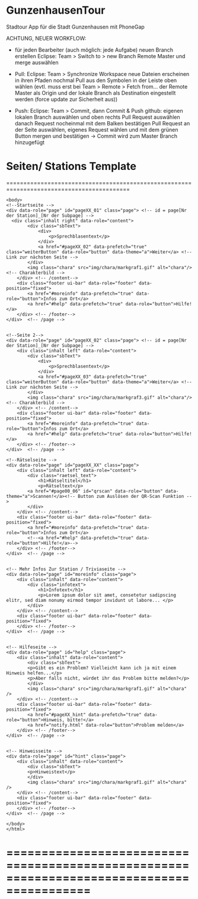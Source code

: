 GunzenhausenTour
================

Stadtour App für die Stadt Gunzenhausen mit PhoneGap


ACHTUNG, NEUER WORKFLOW:

- für jeden Bearbeiter (auch möglich: jede Aufgabe) neuen Branch erstellen
	Eclipse: Team > Switch to > new Branch
		Remote Master  und merge auswählen

- Pull:
	Eclipse: Team > Synchronize Workspace
		neue Dateien erscheinen in ihren Pfaden
		nochmal Pull aus den Symbolen in der Leiste oben wählen
	(evtl. muss erst bei Team > Remote > Fetch from... der Remote Master als Origin 
	und der lokale Branch als Destination eingestellt werden (force update zur Sicherheit aus))

- Push: 
	Eclipse: Team > Commit, dann Commit & Push
	github: eigenen lokalen Branch auswählen und oben rechts Pull Request auswählen
		danach Request nocheinmal mit dem Balken bestätigen
		Pull Request an der Seite auswählen, eigenes Request wählen und mit dem grünen 
		Button mergen und bestätigen
		-> Commit wird zum Master Branch hinzugefügt



Seiten/ Stations Template
==========================================================================================
==========================================================================================
	<!DOCTYPE html>
	<html>
	<head>
	<meta charset="utf-8" />
	<title>Stadttour</title>
	<meta name="viewport" content="width=device-width, initial-scale=1">
	<link rel="stylesheet" href="css/jquery.mobile-1.3.0.min.css" />
	<link rel="stylesheet" href="css/stadttour.css" />
	<script src="js/jquery-1.9.1.min.js"></script>
	<script src="js/stadttour.js"></script>
	<script src="js/jquery.mobile-1.3.0.min.js"></script>
	<script src="cordova.js"></script>
	<script src="js/barcodescanner.js"></script>
	<script src="js/qr_scan.js"></script>
	<script> <!-- Löst QR Code Scanner aus-->
	function scan() {$("#qrscan").click(function() {qrscan("testID");});}
	window.onload=scan;
	</script>
	<style type="text/css">.inhalt {background-image: url(img/hg/hg01.jpg); } </style> <!-- Individuelles Hintergrundbild für Station fest -->
	</head>
	
	<body>
	<!--Startseite -->
	<div data-role="page" id="pageXX_01" class="page"> <!-- id = page[Nr der Station]_[Nr der Subpage] -->
	  <div class="inhalt right" data-role="content">
			<div class="sbText">
				<div>
					<p>Sprechblasentext</p>
				</div>
				<a href="#pageXX_02" data-prefetch="true" class="weiterButton" data-role="button" data-theme="a">Weiter</a> <!-- Link zur nächsten Seite -->
			</div>
			<img class="chara" src="img/chara/markgraf1.gif" alt="chara"/> <!-- Charakterbild -->
		</div> <!-- /content-->
		<div class="footer ui-bar" data-role="footer" data-position="fixed">
			<a href="#moreinfo" data-prefetch="true" data-role="button">Infos zum Ort</a>
			<a href="#help" data-prefetch="true" data-role="button">Hilfe!</a>
		</div> <!-- /footer-->
	</div> 	<!-- /page -->
	
	
	<!--Seite 2-->
	<div data-role="page" id="pageXX_02" class="page"> <!-- id = page[Nr der Station]_[Nr der Subpage] -->
		<div class="inhalt left" data-role="content">
			<div class="sbText">
				<div>
					<p>Sprechblasentext</p>
				</div>
				<a href="#pageXX_03" data-prefetch="true" class="weiterButton" data-role="button" data-theme="a">Weiter</a> <!-- Link zur nächsten Seite -->
			</div>
			<img class="chara" src="img/chara/markgraf3.gif" alt="chara"/> <!-- Charakterbild -->
		</div> <!-- /content-->
		<div class="footer ui-bar" data-role="footer" data-position="fixed">
			<a href="#moreinfo" data-prefetch="true" data-role="button">Infos zum Ort</a>
			<a href="#help" data-prefetch="true" data-role="button">Hilfe!</a>	
		</div> <!-- /footer-->
	</div> 	<!-- /page -->
	
	<!--Rätselseite -->
	<div data-role="page" id="pageXX_XX" class="page">
		<div class="inhalt left" data-role="content">
			<div class="raetsel_text">
				<h1>Rätseltitel</h1>
				<p>Rätseltext</p>
			<a href="#page00_06" id="qrscan" data-role="button" data-theme="a">Scannen!</a><!-- Button zum Auslösen der QR-Scan Funktion -->
			</div>
		</div> <!-- /content-->
		<div class="footer ui-bar" data-role="footer" data-position="fixed">
			<a href="#moreinfo" data-prefetch="true" data-role="button">Infos zum Ort</a>
			<!--<a href="#help" data-prefetch="true" data-role="button">Hilfe!</a>-->
		</div> <!-- /footer-->
	</div> 	<!-- /page -->
		
		
	<!-- Mehr Infos Zur Station / Triviaseite -->	
	<div data-role="page" id="moreinfo" class="page">
		<div class="inhalt" data-role="content">
			<div class="infotext">
				<h1>Infotext</h1>
				<p>Lorem ipsum dolor sit amet, consetetur sadipscing elitr, sed diam nonumy eirmod tempor invidunt ut labore... </p>
			</div>
		</div> <!-- /content-->
		<div class="footer ui-bar" data-role="footer" data-position="fixed">
		</div> <!-- /footer-->
	</div> 	<!-- /page -->
		
		
	<!-- Hilfeseite -->
	<div data-role="page" id="help" class="page">
		<div class="inhalt" data-role="content">
			<div class="sbText">
			<p>Gibt es ein Problem? Vielleicht kann ich ja mit einem Hinweis helfen...</p>
			<p>Aber falls nicht, würdet ihr das Problem bitte melden?</p>
			</div>
			<img class="chara" src="img/chara/markgraf1.gif" alt="chara" />
		</div> <!-- /content-->
		<div class="footer ui-bar" data-role="footer" data-position="fixed">
			<a href="#pageXX_hint" data-prefetch="true" data-role="button">Hinweis, bitte!</a>
			<a href="notify.html" data-role="button">Problem melden</a>
		</div> <!-- /footer-->
	</div> 	<!-- /page -->
	
	
	<!-- Hinweisseite -->
	<div data-role="page" id="hint" class="page">
		<div class="inhalt" data-role="content">
			<div class="sbText">
			<p>Hinweistext</p>
			</div>
			<img class="chara" src="img/chara/markgraf1.gif" alt="chara" />
		</div> <!-- /content-->
		<div class="footer ui-bar" data-role="footer" data-position="fixed">
		</div> <!-- /footer-->
	</div> 	<!-- /page -->
	
	</body>
	</html>

==========================================================================================
==========================================================================================
